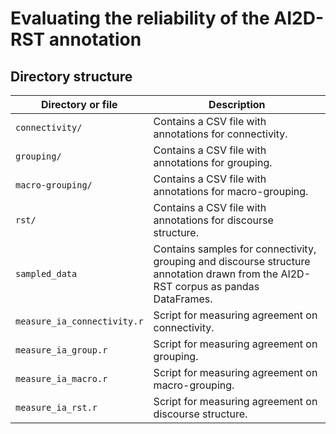 # Evaluating the reliability of the AI2D-RST annotation

## Directory structure

| Directory or file | Description |
| ----------------- | ----------- |
| `connectivity/` | Contains a CSV file with annotations for connectivity. |
| `grouping/` | Contains a CSV file with annotations for grouping. |
| `macro-grouping/` | Contains a CSV file with annotations for macro-grouping. |
| `rst/` | Contains a CSV file with annotations for discourse structure. |
| `sampled_data` | Contains samples for connectivity, grouping and discourse structure annotation drawn from the AI2D-RST corpus as pandas DataFrames. |
| `measure_ia_connectivity.r` | Script for measuring agreement on connectivity. |
| `measure_ia_group.r` | Script for measuring agreement on grouping. |
| `measure_ia_macro.r` | Script for measuring agreement on macro-grouping. |
| `measure_ia_rst.r` | Script for measuring agreement on discourse structure. |
